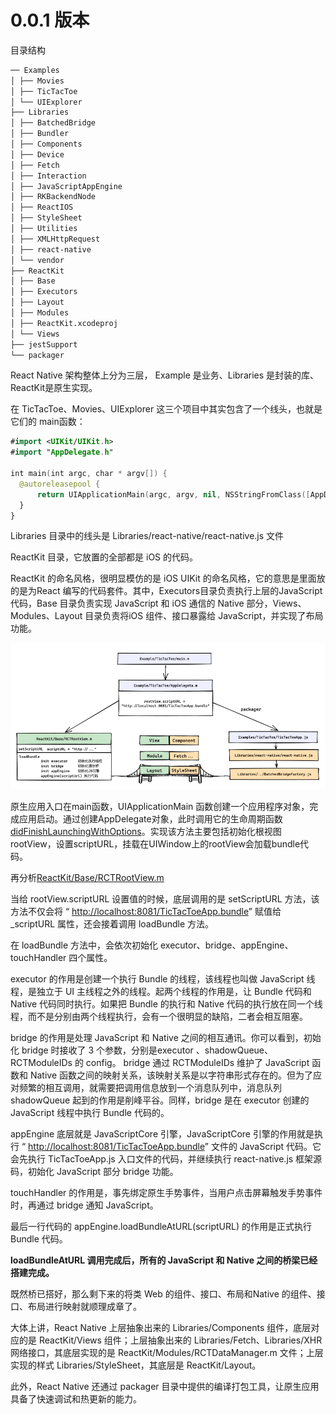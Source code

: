 # 0.0.1 版本

目录结构

```bash
── Examples
│ ├── Movies
│ ├── TicTacToe
│ └── UIExplorer
├── Libraries
│ ├── BatchedBridge
│ ├── Bundler
│ ├── Components
│ ├── Device
│ ├── Fetch
│ ├── Interaction
│ ├── JavaScriptAppEngine
│ ├── RKBackendNode
│ ├── ReactIOS
│ ├── StyleSheet
│ ├── Utilities
│ ├── XMLHttpRequest
│ ├── react-native
│ └── vendor
├── ReactKit
│ ├── Base
│ ├── Executors
│ ├── Layout
│ ├── Modules
│ ├── ReactKit.xcodeproj
│ └── Views
├── jestSupport
└── packager
```

React Native 架构整体上分为三层， Example 是业务、Libraries 是封装的库、ReactKit是原生实现。

在 TicTacToe、Movies、UIExplorer 这三个项目中其实包含了一个线头，也就是它们的 main函数：

```swift
#import <UIKit/UIKit.h>
#import "AppDelegate.h"

int main(int argc, char * argv[]) {
  @autoreleasepool {
      return UIApplicationMain(argc, argv, nil, NSStringFromClass([AppDelegate class]));
  }
}
```

Libraries 目录中的线头是 Libraries/react-native/react-native.js 文件

ReactKit 目录，它放置的全部都是 iOS 的代码。

ReactKit 的命名风格，很明显模仿的是 iOS UIKit 的命名风格，它的意思是里面放的是为React 编写的代码套件。其中，Executors目录负责执行上层的JavaScript 代码，Base 目录负责实现 JavaScript 和 iOS 通信的 Native 部分，Views、Modules、Layout 目录负责将iOS 组件、接口暴露给 JavaScript，并实现了布局功能。

![Alt text](/assets/img/1689590107746.png)

原生应用入口在main函数，UIApplicationMain 函数创建一个应用程序对象，完成应用启动。通过创建AppDelegate对象，此时调用它的生命周期函数[didFinishLaunchingWithOptions](/react-native-a15603d8f1ecdd673d80be318293cee53eb4475d/Examples/TicTacToe/AppDelegate.m)。实现该方法主要包括初始化根视图rootView，设置scriptURL，挂载在UIWindow上的rootView会加载bundle代码。

再分析[ReactKit/Base/RCTRootView.m](/react-native-a15603d8f1ecdd673d80be318293cee53eb4475d/ReactKit/Base/RCTRootView.m)

当给 rootView.scriptURL 设置值的时候，底层调用的是 setScriptURL 方法，该方法不仅会将 “ [http://localhost:8081/TicTacToeApp.bundle](http://localhost:8081/TicTacToeApp.bundle)” 赋值给 \_scriptURL 属性，还会接着调用 loadBundle 方法。

在 loadBundle 方法中，会依次初始化 executor、bridge、appEngine、touchHandler 四个属性。

executor 的作用是创建一个执行 Bundle 的线程，该线程也叫做 JavaScript 线程，是独立于 UI 主线程之外的线程。起两个线程的作用是，让 Bundle 代码和 Native 代码同时执行。如果把 Bundle 的执行和 Native 代码的执行放在同一个线程，而不是分别由两个线程执行，会有一个很明显的缺陷，二者会相互阻塞。

bridge 的作用是处理 JavaScript 和 Native 之间的相互通讯。你可以看到，初始化 bridge 时接收了 3 个参数，分别是executor 、shadowQueue、RCTModuleIDs 的 config。 bridge 通过 RCTModuleIDs 维护了 JavaScript 函数和 Native 函数之间的映射关系，该映射关系是以字符串形式存在的。但为了应对频繁的相互调用，就需要把调用信息放到一个消息队列中，消息队列 shadowQueue 起到的作用是削峰平谷。同样，bridge 是在 executor 创建的 JavaScript 线程中执行 Bundle 代码的。

appEngine 底层就是 JavaScriptCore 引擎，JavaScriptCore 引擎的作用就是执行 “ [http://localhost:8081/TicTacToeApp.bundle](http://localhost:8081/TicTacToeApp.bundle)” 文件的 JavaScript 代码。它会先执行 TicTacToeApp.js 入口文件的代码，并继续执行 react-native.js 框架源码，初始化 JavaScript 部分 bridge 功能。

touchHandler 的作用是，事先绑定原生手势事件，当用户点击屏幕触发手势事件时，再通过 bridge 通知 JavaScript。

最后一行代码的 appEngine.loadBundleAtURL(scriptURL) 的作用是正式执行 Bundle 代码。

**loadBundleAtURL 调用完成后，所有的 JavaScript 和 Native 之间的桥梁已经搭建完成。**

既然桥已搭好，那么剩下来的将类 Web 的组件、接口、布局和Native 的组件、接口、布局进行映射就顺理成章了。

大体上讲，React Native 上层抽象出来的 Libraries/Components 组件，底层对应的是 ReactKit/Views 组件；上层抽象出来的 Libraries/Fetch、Libraries/XHR 网络接口，其底层实现的是 ReactKit/Modules/RCTDataManager.m 文件；上层实现的样式 Libraries/StyleSheet，其底层是 ReactKit/Layout。

此外，React Native 还通过 packager 目录中提供的编译打包工具，让原生应用具备了快速调试和热更新的能力。
